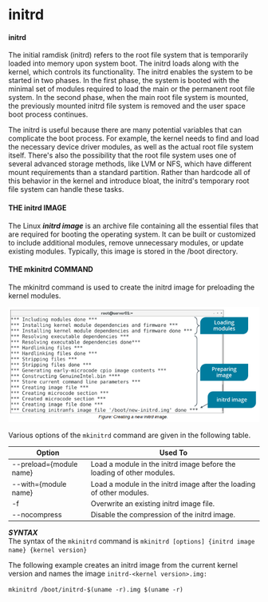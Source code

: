 # initrd

#### initrd

The initial ramdisk (initrd) refers to the root file system that is temporarily loaded into memory upon system boot. The initrd loads along with the kernel, which controls its functionality. The initrd enables the system to be started in two phases. In the first phase, the system is booted with the minimal set of modules required to load the main or the permanent root file system. In the second phase, when the main root file system is mounted, the previously mounted initrd file system is removed and the user space boot process continues.

The initrd is useful because there are many potential variables that can complicate the boot process. For example, the kernel needs to find and load the necessary device driver modules, as well as the actual root file system itself. There's also the possibility that the root file system uses one of several advanced storage methods, like LVM or NFS, which have different mount requirements than a standard partition. Rather than hardcode all of this behavior in the kernel and introduce bloat, the initrd's temporary root file system can handle these tasks.

#### THE initrd IMAGE

The Linux **_initrd image_** is an archive file containing all the essential files that are required for booting the operating system. It can be built or customized to include additional modules, remove unnecessary modules, or update existing modules. Typically, this image is stored in the /boot directory.

#### THE mkinitrd COMMAND

The mkinitrd command is used to create the initrd image for preloading the kernel modules.

![](./img/mkinit.png)

Various options of the `mkinitrd` command are given in the following table.

Option | Used To
--------- | -----------
\--preload={module name} | Load a module in the initrd image before the loading of other modules.
\--with={module name} | Load a module in the initrd image after the loading of other modules.
\-f | Overwrite an existing initrd image file.
\--nocompress | Disable the compression of the initrd image.

  

**_SYNTAX_**  
The syntax of the `mkinitrd` command is `mkinitrd [options] {initrd image name} {kernel version}`

The following example creates an initrd image from the current kernel version and names the image `initrd-<kernel version>.img:`

`mkinitrd /boot/initrd-$(uname -r).img $(uname -r)`
